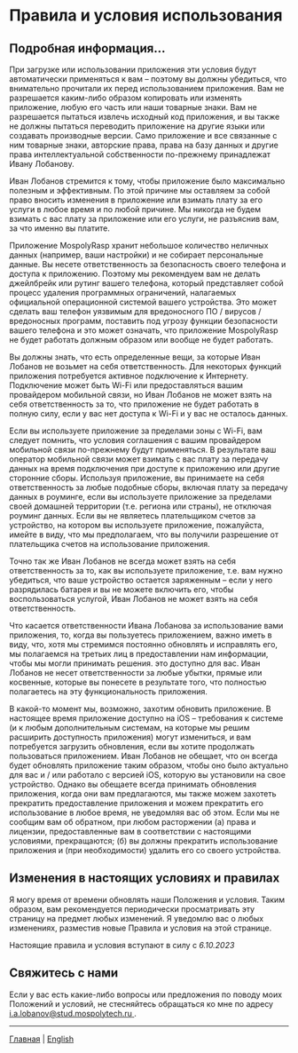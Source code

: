 # Правила и условия использования

## Подробная информация...

При загрузке или использовании приложения эти условия будут автоматически применяться к вам – поэтому вы должны убедиться, что внимательно прочитали их перед использованием приложения. 
Вам не разрешается каким-либо образом копировать или изменять приложение, любую его часть или наши товарные знаки. Вам не разрешается пытаться извлечь исходный код приложения, и вы также не должны пытаться переводить приложение на другие языки или создавать производные версии. Само приложение и все связанные с ним товарные знаки, авторские права, права на базу данных и другие права интеллектуальной собственности по-прежнему принадлежат Ивану Лобанову.

Иван Лобанов стремится к тому, чтобы приложение было максимально полезным и эффективным. По этой причине мы оставляем за собой право вносить изменения в приложение или взимать плату за его услуги в любое время и по любой причине. Мы никогда не будем взимать с вас плату за приложение или его услуги, не разъяснив вам, за что именно вы платите.

Приложение MospolyRasp хранит небольшое количество неличных данных (например, ваши настройки) и не собирает персональные данные. Вы несете ответственность за безопасность своего телефона и доступа к приложению. 
Поэтому мы рекомендуем вам не делать джейлбрейк или рутинг вашего телефона, который представляет собой процесс удаления программных ограничений, налагаемых официальной операционной системой вашего устройства. Это может сделать ваш телефон уязвимым для вредоносного ПО / вирусов / вредоносных программ, поставить под угрозу функции безопасности вашего телефона и это может означать, что приложение MospolyRasp не будет работать должным образом или вообще не будет работать.

Вы должны знать, что есть определенные вещи, за которые Иван Лобанов не возьмет на себя ответственность. Для некоторых функций приложения потребуется активное подключение к Интернету. Подключение может быть Wi-Fi или предоставляться вашим провайдером мобильной связи, но Иван Лобанов не может взять на себя ответственность за то, что приложение не будет работать в полную силу, если у вас нет доступа к Wi-Fi и у вас не осталось данных.

Если вы используете приложение за пределами зоны с Wi-Fi, вам следует помнить, что условия соглашения с вашим провайдером мобильной связи по-прежнему будут применяться. В результате ваш оператор мобильной связи может взимать с вас плату за передачу данных на время подключения при доступе к приложению или другие сторонние сборы. Используя приложение, вы принимаете на себя ответственность за любые подобные сборы, включая плату за передачу данных в роуминге, если вы используете приложение за пределами своей домашней территории (т.е. региона или страны), не отключая роуминг данных. Если вы не являетесь плательщиком счетов за устройство, на котором вы используете приложение, пожалуйста, имейте в виду, что мы предполагаем, что вы получили разрешение от плательщика счетов на использование приложения.

Точно так же Иван Лобанов не всегда может взять на себя ответственность за то, как вы используете приложение, т.е. вам нужно убедиться, что ваше устройство остается заряженным – если у него разрядилась батарея и вы не можете включить его, чтобы воспользоваться услугой, Иван Лобанов не может взять на себя ответственность.

Что касается ответственности Ивана Лобанова за использование вами приложения, то, когда вы пользуетесь приложением, важно иметь в виду, что, хотя мы стремимся постоянно обновлять и исправлять его, мы полагаемся на третьих лиц в предоставлении нам информации, чтобы мы могли принимать решения. это доступно для вас. Иван Лобанов не несет ответственности за любые убытки, прямые или косвенные, которые вы понесете в результате того, что полностью полагаетесь на эту функциональность приложения.

В какой-то момент мы, возможно, захотим обновить приложение. В настоящее время приложение доступно на iOS – требования к системе (и к любым дополнительным системам, на которые мы решим расширить доступность приложения) могут измениться, и вам потребуется загрузить обновления, если вы хотите продолжать пользоваться приложением. Иван Лобанов не обещает, что он всегда будет обновлять приложение таким образом, чтобы оно было актуально для вас и / или работало с версией iOS, которую вы установили на свое устройство. Однако вы обещаете всегда принимать обновления приложения, когда они вам предлагаются, мы также можем захотеть прекратить предоставление приложения и можем прекратить его использование в любое время, не уведомляя вас об этом. Если мы не сообщим вам об обратном, при любом расторжении (а) права и лицензии, предоставленные вам в соответствии с настоящими условиями, прекращаются; (б) вы должны прекратить использование приложения и (при необходимости) удалить его со своего устройства.

## Изменения в настоящих условиях и правилах
Я могу время от времени обновлять наши Положения и условия. Таким образом, вам рекомендуется периодически просматривать эту страницу на предмет любых изменений. Я уведомлю вас о любых изменениях, разместив новые Правила и условия на этой странице.

Настоящие правила и условия вступают в силу с *6.10.2023*

## Свяжитесь с нами
Если у вас есть какие-либо вопросы или предложения по поводу моих Положений и условий, не стесняйтесь обращаться ко мне по адресу [i.a.lobanov@stud.mospolytech.ru ](mailto:i.a.lobanov@stud.mospolytech.ru).

---

[Главная](../) | [English](../en/legal/usage-agreement.md)